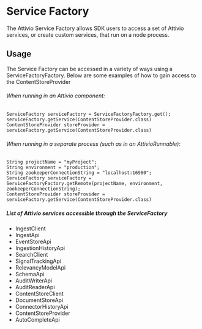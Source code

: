 # Service Factory
The Attivio Service Factory allows SDK users to access a set of Attivio services, or create custom services, that run on a node process.
## Usage
The Service Factory can be accessed in a variety of ways using a ServiceFactoryFactory.  Below are some examples of how to gain access to the ContentStoreProvider
###### When running in an Attivio component:
``` 
ServiceFactory serviceFactory = ServiceFactoryFactory.get();
serviceFactory.getService(ContentStoreProvider.class)
ContentStoreProvider storeProvider = serviceFactory.getService(ContentStoreProvider.class)
```
###### When running in a separate process (such as in an AttivioRunnable):
``` 
String projectName = "myProject";
String environment = "production";
String zookeeperConnectionString = "localhost:16980";
ServiceFactory serviceFactory = ServiceFactoryFactory.getRemote(projectName, environment, zookeeperConnectionString);
ContentStoreProvider storeProvider = serviceFactory.getService(ContentStoreProvider.class)
```
##### List of Attivio services accessible through the ServiceFactory
* IngestClient
* IngestApi
* EventStoreApi
* IngestionHistoryApi
* SearchClient
* SignalTrackingApi
* RelevancyModelApi
* SchemaApi
* AuditWriterApi
* AuditReaderApi
* ContentStoreClient
* DocumentStoreApi
* ConnectorHistoryApi
* ContentStoreProvider
* AutoCompleteApi
